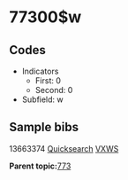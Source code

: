 # 77300$w

## Codes

-   Indicators
    -   First: 0
    -   Second: 0
-   Subfield: w

## Sample bibs

13663374 [Quicksearch](https://search.library.yale.edu/catalog/13663374) [VXWS](http://prodorbis.library.yale.edu:7014/vxws/GetHoldingsService?bibId=13663374)

**Parent topic:**[773](../../tags/773/773.md)


